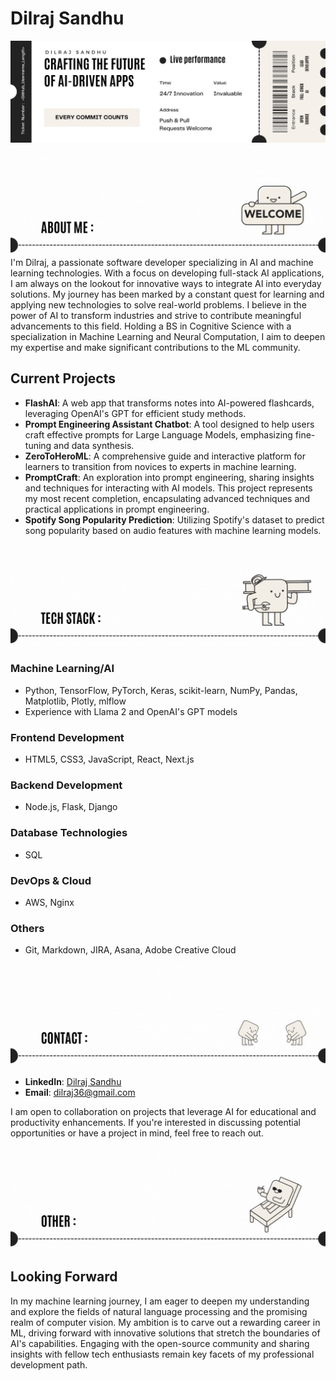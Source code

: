 # Dilraj Sandhu

![DilrajSTicket.png](/images/DilrajSTicket.png)

![aboutMe.gif](/images/aboutMe.gif)
I'm Dilraj, a passionate software developer specializing in AI and machine learning technologies. With a focus on developing full-stack AI applications, I am always on the lookout for innovative ways to integrate AI into everyday solutions. My journey has been marked by a constant quest for learning and applying new technologies to solve real-world problems. I believe in the power of AI to transform industries and strive to contribute meaningful advancements to this field. Holding a BS in Cognitive Science with a specialization in Machine Learning and Neural Computation, I aim to deepen my expertise and make significant contributions to the ML community.

## Current Projects

- **FlashAI**: A web app that transforms notes into AI-powered flashcards, leveraging OpenAI's GPT for efficient study methods.
- **Prompt Engineering Assistant Chatbot**: A tool designed to help users craft effective prompts for Large Language Models, emphasizing fine-tuning and data synthesis.
- **ZeroToHeroML**: A comprehensive guide and interactive platform for learners to transition from novices to experts in machine learning.
- **PromptCraft**: An exploration into prompt engineering, sharing insights and techniques for interacting with AI models. This project represents my most recent completion, encapsulating advanced techniques and practical applications in prompt engineering.
- **Spotify Song Popularity Prediction**: Utilizing Spotify's dataset to predict song popularity based on audio features with machine learning models.

![techStack.gif](/images/techStack.gif)

### Machine Learning/AI

- Python, TensorFlow, PyTorch, Keras, scikit-learn, NumPy, Pandas, Matplotlib, Plotly, mlflow
- Experience with Llama 2 and OpenAI's GPT models

### Frontend Development

- HTML5, CSS3, JavaScript, React, Next.js

### Backend Development

- Node.js, Flask, Django

### Database Technologies

- SQL

### DevOps & Cloud

- AWS, Nginx

### Others

- Git, Markdown, JIRA, Asana, Adobe Creative Cloud

![contact.gif](/images/contact.gif)

- **LinkedIn**: [Dilraj Sandhu](https://www.linkedin.com/in/dilrajsandhu/)
- **Email**: dilraj36@gmail.com


I am open to collaboration on projects that leverage AI for educational and productivity enhancements. If you're interested in discussing potential opportunities or have a project in mind, feel free to reach out.

![other.gif](/images/other.gif)

## Looking Forward

In my machine learning journey, I am eager to deepen my understanding and explore the fields of natural language processing and the promising realm of computer vision. My ambition is to carve out a rewarding career in ML, driving forward with innovative solutions that stretch the boundaries of AI's capabilities. Engaging with the open-source community and sharing insights with fellow tech enthusiasts remain key facets of my professional development path.
